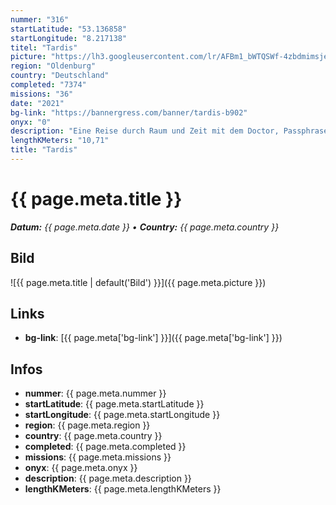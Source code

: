 ```yaml
---
nummer: "316"
startLatitude: "53.136858"
startLongitude: "8.217138"
titel: "Tardis"
picture: "https://lh3.googleusercontent.com/lr/AFBm1_bWTQSWf-4zbdmimsje1yLg6uG_emaB39ns_LSWKYqnrx7vufHXqbEOk1HEDzImxFnYnBOWZltNWL6qxRlezdWd-4NrORX6EaSz_lkOqagjfH3hFP2vE-yC8wHy6F4EH6NcBblo28cspactlIuLtrzEe9H83Lz3P32yEGNtKv15gEIQXe9q9dnRuh28rhi01cFfSdlTc8AedWSe-JdlDZQ8crYBFIR-tLjGO4q5S-O_oVpi39aV2QcKaz-MMK2VrDykTxS0JRzWBc0hdsUJZ_g1Z7l5fwvaHaO5y-opXeKXS38k_R4Kgi33gCwa1-XBE9Vs7NpsYIquqJ1cBJPHMHiIvfJ8s0vrqHOMxe_QcIn77TdZWlpgZOuuPm6bzsoBFFmaP3_2pM0VndrABKikT2hGcxSd_Td9Rfqd6XlNjmoqMayzxbek4I2WDnYhafu8Pb16OspLl2PLoRIEZDR9yiJhSNQFEQEL7d-8ECMPz0RizKG5erZc7_HyEVHT1WpubxAwGNbOOItRgsmNa8Jije2uWQgxEvU4PCHAuTPb-lcZ4WeN69nDUe8bkoqw6LsdJZeng72SMwSKfbYySm1hgtKHwH3m2IimGNkwWhAvmIHaN42SUHjEavSUUw6j1P9iOLPDPp4yNvN9Cghnq8jkkWSpUF_nkT1g8e-MXYBrKWMV1w978gUMtaHpbovREuQfXzp2Ymw7yE8VsQNbD1WC10M6nPLndAkmiSl7KyaSyOAaDhBVj0A6XvtzU9QdiTGtF2O8SCv7gINQ0BkzbnHakscH9q3M00IjKYhkUAwv9Pa22n0F-5MOHRVLtfa9kEF2Op2U5Ckw8sf7qes3J_ZuB9hCBJ3erXpr22vR"
region: "Oldenburg"
country: "Deutschland"
completed: "7374"
missions: "36"
date: "2021"
bg-link: "https://bannergress.com/banner/tardis-b902"
onyx: "0"
description: "Eine Reise durch Raum und Zeit mit dem Doctor, Passphrase am Ende,nicht hacken. Und nebenbei die Oldenburger Innenstadt entdecken, viel Spaß dabei. Hier gehts los. Die Reihenfolge ist NICHT zufällig."
lengthKMeters: "10,71"
title: "Tardis"
---
```


# {{ page.meta.title }}
_**Datum:** {{ page.meta.date }} • **Country:** {{ page.meta.country }}_

## Bild
![{{ page.meta.title | default('Bild') }}]({{ page.meta.picture }})

## Links
- **bg-link**: [{{ page.meta['bg-link'] }}]({{ page.meta['bg-link'] }})

## Infos
- **nummer**: {{ page.meta.nummer }}
- **startLatitude**: {{ page.meta.startLatitude }}
- **startLongitude**: {{ page.meta.startLongitude }}
- **region**: {{ page.meta.region }}
- **country**: {{ page.meta.country }}
- **completed**: {{ page.meta.completed }}
- **missions**: {{ page.meta.missions }}
- **onyx**: {{ page.meta.onyx }}
- **description**: {{ page.meta.description }}
- **lengthKMeters**: {{ page.meta.lengthKMeters }}

